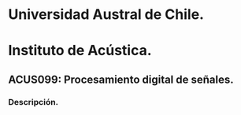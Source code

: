 # Universidad Austral de Chile.
# Instituto de Acústica.
## ACUS099: Procesamiento digital de señales.
### Descripción.
